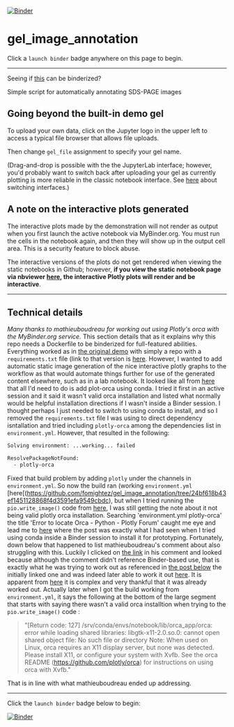[![Binder](https://mybinder.org/badge_logo.svg)](https://mybinder.org/v2/gh/fomightez/gel_image_annotation/master?filepath=index.ipynb)

# gel_image_annotation

Click a `launch binder` badge anywhere on this page to begin.

---

Seeing if [this](https://twitter.com/Steve_Harborne/status/1133064277445627904) can be binderized?

Simple script for automatically annotating SDS-PAGE images 



## Going beyond the built-in demo gel

To upload your own data, click on the Jupyter logo in the upper left to access a typical file browser that allows file uploads.

Then change `gel_file` assignment to specify your gel name.

(Drag-and-drop is possible with the the JupyterLab interface; however, you'd probably want to switch back after uploading your gel as currently plotting is more reliable in the classic notebook interface. See [here](https://github.com/binder-examples/jupyterlab#start-jupyterlab-after-you-start-your-binder) about switching interfaces.)


## A note on the interactive plots generated

The interactive plots made by the demonstration will not render as output when you first launch the active notebook via MyBinder.org. You must run the cells in the notebook again, and then they will show up in the output cell area. This is a security feature to block abuse.

The interactive versions of the plots do not get rendered when viewing the static notebooks in Github; however, **if you view the static notebook page via nbviewer [here](https://github.com/fomightez/gel_image_annotation/blob/master/index.ipynb), the interactive Plotly plots will render and be interactive**.


----

## Technical details

*Many thanks to mathieuboudreau for working out using Plotly's orca with the MyBinder.org service.* This section details that as it explains why this repo needs a Dockerfile to be binderized for full-featured abilities.  
Everything worked as in [the original demo]((https://twitter.com/Steve_Harborne/status/1133064277445627904)) with simply a repo with a `requirements.txt` file (link to that version is [here](https://github.com/fomightez/gel_image_annotation/tree/4421855f2b3a7d1ea53008456b4393371ec3cb10). However, I wanted to add automatic static image generation of the nice interactive plotly graphs to the workflow as that would automate things further for use of the generated content elsewhere, such as in a lab notebook. It looked like all from [here](https://plot.ly/python/static-image-export/) that all I'd need to do is add plot-orca using conda. I tried it first in an active session and it said it wasn't valid orca installation and listed what normally would be helpful installation directions if I wasn't inside a Binder session. I thought perhaps I just needed to switch to using conda to install, and so I removed the `requirements.txt` file I was using to direct dependency isntallation and tried including `plotly-orca` among the dependencies list in `environment.yml`. However, that resulted in the following:

```bash
Solving environment: ...working... failed

ResolvePackageNotFound:
  - plotly-orca
```

Fixed that build problem by adding `plotly` under the channels in `environment.yml`. So now the build ran (working `environment.yml` [here[(https://github.com/fomightez/gel_image_annotation/tree/24bf618b43ef1451128868f4d3591efa9549cbdc), but when I tried running the `pio.write_image()` code from [here](https://plot.ly/python/static-image-export/), I was still getting the note about it not being valid plotly orca installation.
Searching 'environment.yml plotly-orca' the title 'Error to locate Orca - Python - Plotly Forum' caught me eye and lead me to [here](https://community.plot.ly/t/error-to-locate-orca/16729/5) where the post was exactly what I had seen when I tried using conda inside a Binder session to install it for prototyping. Fortunately, down below that happened to list mathieuboudreau's comment about also struggling with this. Luckily I clicked on [the link](https://github.com/plotly/orca/issues/150#issuecomment-482585518) in his comment and looked because although the comment didn't reference Binder-based use, that is exactly what he was trying to work out as referenced in [the post below](https://github.com/plotly/orca/issues/150#issuecomment-482585956) the initially linked one and was indeed later able to work it out [here](https://github.com/plotly/orca/issues/150#issuecomment-483484860). It is apparent from [here](https://github.com/plotly/orca) it is complex and very thankful that it was already worked out.
Actually later when I got the build working from `environment.yml`, it says the following at the bottom of the large segment that starts with saying there wasn't a valid orca installtion when trying to the `pio.write_image()` code :
>"[Return code: 127]
/srv/conda/envs/notebook/lib/orca_app/orca: error while loading shared libraries: libgtk-x11-2.0.so.0: cannot open shared object file: No such file or directory
Note: When used on Linux, orca requires an X11 display server, but none was
detected. Please install X11, or configure your system with Xvfb. See
the orca README (https://github.com/plotly/orca) for instructions on using
orca with Xvfb."

That is in line with what mathieuboudreau ended up addressing.

----

Click the `launch binder` badge below to begin:

[![Binder](https://mybinder.org/badge_logo.svg)](https://mybinder.org/v2/gh/fomightez/gel_image_annotation/master?filepath=index.ipynb)

